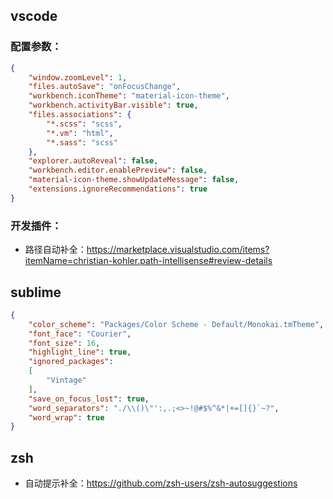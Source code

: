 ## vscode

### 配置参数：

```json
{
    "window.zoomLevel": 1,
    "files.autoSave": "onFocusChange",
    "workbench.iconTheme": "material-icon-theme",
    "workbench.activityBar.visible": true,
    "files.associations": {
        "*.scss": "scss",
        "*.vm": "html",
        "*.sass": "scss"
    },
    "explorer.autoReveal": false,
    "workbench.editor.enablePreview": false,
    "material-icon-theme.showUpdateMessage": false,
    "extensions.ignoreRecommendations": true
}
```

### 开发插件：

* 路径自动补全：https://marketplace.visualstudio.com/items?itemName=christian-kohler.path-intellisense#review-details

## sublime

```json
{
    "color_scheme": "Packages/Color Scheme - Default/Monokai.tmTheme",
    "font_face": "Courier",
    "font_size": 16,
    "highlight_line": true,
    "ignored_packages":
    [
        "Vintage"
    ],
    "save_on_focus_lost": true,
    "word_separators": "./\\()\"':,.;<>~!@#$%^&*|+=[]{}`~?",
    "word_wrap": true
}
```

## zsh

* 自动提示补全：https://github.com/zsh-users/zsh-autosuggestions
